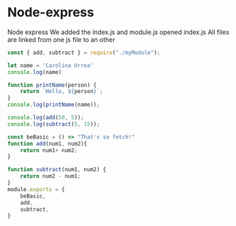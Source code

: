 # Node-express
Node express
We added the index.js and module.js
opened index.js 
All files are linked from one js file to an other

```javaScript
const { add, subtract } = require("./myModule");

let name = 'Carolina Urrea'
console.log(name)

function printName(person) {
    return `Hello, ${person}`;
}
console.log(printName(name));

console.log(add(50, 5));
console.log(subtract(5, 15));
```

```javaScript
const beBasic = () => "That's so fetch!"
function add(num1, num2){
    return num1+ num2;
}

function subtract(num1, num2) {
    return num2 - num1;
}
module.exports = {
    beBasic,
    add,
    subtract,
}
```